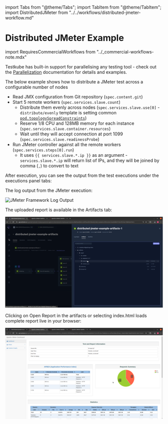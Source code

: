 import Tabs from "@theme/Tabs";
import TabItem from "@theme/TabItem";
import DistributedJMeter from "../../workflows/distributed-jmeter-workflow.md"

# Distributed JMeter Example

import RequiresCommercialWorkflows from "../_commercial-workflows-note.mdx"

<RequiresCommercialWorkflows/>

Testkube has built-in support for parallelising any testing tool - check out the
[Parallelization](../test-workflows-parallel) documentation for details and examples. 

The below example shows how to distribute a JMeter test across a configurable
number of nodes

* Read JMX configuration from Git repository (`spec.content.git`)
* Start 5 remote workers (`spec.services.slave.count`)
  * Distribute them evenly across nodes (`spec.services.slave.use[0]` - `distribute/evenly` template is setting common [`pod.topologySpreadConstraints`](https://kubernetes.io/docs/concepts/scheduling-eviction/topology-spread-constraints/))
  * Reserve 1/8 CPU and 128MB memory for each instance (`spec.services.slave.container.resources`)
  * Wait until they will accept connection at port 1099 (`spec.services.slave.readinessProbe`)
* Run JMeter controller against all the remote workers (`spec.services.steps[0].run`)
  * It uses `{{ services.slave.*.ip }}` as an argument - `services.slave.*.ip` will return list of IPs, and they will be joined by comma (`,`) to convert to text

<DistributedJMeter/>

After execution, you can see the output from the test executions under the executions panel tabs:

<Tabs>
<TabItem value="logs" label="Log Output" default>

The log output from the JMeter execution:

![JMeter Framework Log Output](images/jmeter-distributed-log-output.png)

</TabItem>
<TabItem value="artifacts" label="Artifacts" default>

The uploaded report is available in the Artifacts tab:

![JMeter Framework Artifacts](images/jmeter-distributed-artifact.png)

</TabItem>
<TabItem value="html-report" label="HTML Report" default>

Clicking on Open Report in the artifacts or selecting index.html loads complete report live in your browser:

![JMeter HTML Report](images/jmeter-distributed-ui.png)

</TabItem>
</Tabs>
